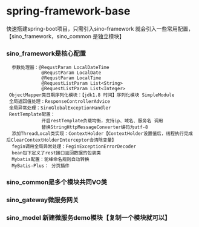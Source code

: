 # spring-framework-base
快速搭建spring-boot项目，只需引入sino-framework 就会引入一些常用配置，【sino_framework，sino_common 是独立模块】


### sino_framework是核心配置
      参数处理器：@RequstParam LocalDateTime
                 @RequstParam LocalDate
                 @RequstParam LocalTime
                 @RequestListParam List<String>
                 @RequestListParam List<Integer>
     ObjectMapper类日期序列化模块：【jdk1.8 时间】序列化模块 SimpleModule
     全局返回值处理：ResponseControllerAdvice
     全局异常处理：SinoGlobalExceptionHandler
     RestTemplate配置：
                 开启restTemplate负载均衡，支持ip、域名、服务名 调用
                 替换StringHttpMessageConverter编码为utf-8
      添加ThreadLocal类实现：ContextHolder【ContextHolder设置值后，线程执行完成后ClearContextHolderInterceptor会清除变量】     
      fegin调用全局异常处理：FeginExceptionErrorDecoder
      bean包下定义了rest接口返回数据的包装类
      Mybatis配置：驼峰命名规则自动转换
      MyBatis-Plus： 分页插件           
   
   
### sino_common是多个模块共同VO类
### sino_gateway微服务网关
### sino_model 新建微服务demo模块【复制一个模块就可以】

